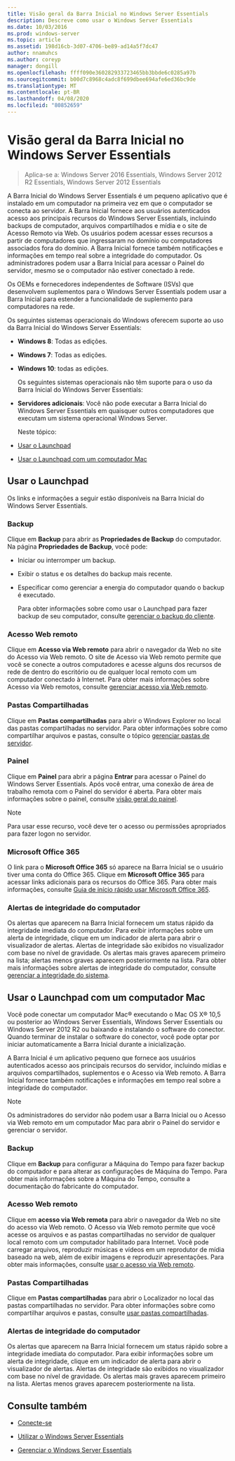 ```yaml
---
title: Visão geral da Barra Inicial no Windows Server Essentials
description: Descreve como usar o Windows Server Essentials
ms.date: 10/03/2016
ms.prod: windows-server
ms.topic: article
ms.assetid: 198d16cb-3d07-4706-be89-ad14a5f7dc47
author: nnamuhcs
ms.author: coreyp
manager: dongill
ms.openlocfilehash: ffff090e360282933723465bb3bbde6c0285a97b
ms.sourcegitcommit: b00d7c8968c4adc8f699dbee694afe6ed36bc9de
ms.translationtype: MT
ms.contentlocale: pt-BR
ms.lasthandoff: 04/08/2020
ms.locfileid: "80852659"
---
```

# <a name="overview-of-the-launchpad-in-windows-server-essentials"></a>Visão geral da Barra Inicial no Windows Server Essentials

>Aplica-se a: Windows Server 2016 Essentials, Windows Server 2012 R2 Essentials, Windows Server 2012 Essentials

A Barra Inicial do Windows Server Essentials é um pequeno aplicativo que é instalado em um computador na primeira vez em que o computador se conecta ao servidor. A Barra Inicial fornece aos usuários autenticados acesso aos principais recursos do Windows Server Essentials, incluindo backups de computador, arquivos compartilhados e mídia e o site de Acesso Remoto via Web. Os usuários podem acessar esses recursos a partir de computadores que ingressaram no domínio ou computadores associados fora do domínio. A Barra Inicial fornece também notificações e informações em tempo real sobre a integridade do computador. Os administradores podem usar a Barra Inicial para acessar o Painel do servidor, mesmo se o computador não estiver conectado à rede.  
  
 Os OEMs e fornecedores independentes de Software (ISVs) que desenvolvem suplementos para o Windows Server Essentials podem usar a Barra Inicial para estender a funcionalidade de suplemento para computadores na rede.  
  
 Os seguintes sistemas operacionais do Windows oferecem suporte ao uso da Barra Inicial do Windows Server Essentials:  
  
- **Windows 8**: Todas as edições.  
  
- **Windows 7**: Todas as edições.  
- **Windows 10**: todas as edições. 
  
  Os seguintes sistemas operacionais não têm suporte para o uso da Barra Inicial do Windows Server Essentials:  
  
- **Servidores adicionais**: Você não pode executar a Barra Inicial do Windows Server Essentials em quaisquer outros computadores que executam um sistema operacional Windows Server.  
  
  Neste tópico:  
  
- [Usar o Launchpad](Overview-of-the-Launchpad-in-Windows-Server-Essentials.md#BKMK_Launchpad)  
  
- [Usar o Launchpad com um computador Mac](Overview-of-the-Launchpad-in-Windows-Server-Essentials.md#BKMK_Mac)  
  
##  <a name="use-the-launchpad"></a><a name="BKMK_Launchpad"></a>Usar o Launchpad  
 Os links e informações a seguir estão disponíveis na Barra Inicial do Windows Server Essentials.  
  
### <a name="backup"></a>Backup  
 Clique em **Backup** para abrir as **Propriedades de Backup** do computador. Na página **Propriedades de Backup**, você pode:  
  
- Iniciar ou interromper um backup.  
  
- Exibir o status e os detalhes do backup mais recente.  
  
- Especificar como gerenciar a energia do computador quando o backup é executado.  
  
  Para obter informações sobre como usar o Launchpad para fazer backup de seu computador, consulte [gerenciar o backup do cliente](Manage-Client-Computer-Backup-in-Windows-Server-Essentials.md).  
  
### <a name="remote-web-access"></a>Acesso Web remoto  
 Clique em **Acesso via Web remoto** para abrir o navegador da Web no site do Acesso via Web remoto. O site de Acesso via Web remoto permite que você se conecte a outros computadores e acesse alguns dos recursos de rede de dentro do escritório ou de qualquer local remoto com um computador conectado à Internet. Para obter mais informações sobre Acesso via Web remotos, consulte [gerenciar acesso via Web remoto](Manage-Remote-Web-Access-in-Windows-Server-Essentials.md).  
  
### <a name="shared-folders"></a>Pastas Compartilhadas  
 Clique em **Pastas compartilhadas** para abrir o Windows Explorer no local das pastas compartilhadas no servidor. Para obter informações sobre como compartilhar arquivos e pastas, consulte o tópico [gerenciar pastas de servidor](Manage-Server-Folders-in-Windows-Server-Essentials.md).  
  
### <a name="dashboard"></a>Painel  
 Clique em  **Painel** para abrir a página **Entrar** para acessar o Painel do Windows Server Essentials. Após você entrar, uma conexão de área de trabalho remota com o Painel do servidor é aberta. Para obter mais informações sobre o painel, consulte [visão geral do painel](Overview-of-the-Dashboard-in-Windows-Server-Essentials.md).  
  
> [!NOTE]
>  Para usar esse recurso, você deve ter o acesso ou permissões apropriados para fazer logon no servidor.  
  
### <a name="microsoft-office-365"></a>Microsoft Office 365  
 O link para o **Microsoft Office 365** só aparece na Barra Inicial se o usuário tiver uma conta do Office 365. Clique em  **Microsoft Office 365** para acessar links adicionais para os recursos do Office 365. Para obter mais informações, consulte [Guia de início rápido usar Microsoft Office 365](../use/Quick-Start-Guide-to-Using-Microsoft-Office-365-with-Windows-Server-Essentials.md).  
  
### <a name="computer-health-alerts"></a>Alertas de integridade do computador  
 Os alertas que aparecem na Barra Inicial fornecem um status rápido da integridade imediata do computador. Para exibir informações sobre um alerta de integridade, clique em um indicador de alerta para abrir o visualizador de alertas. Alertas de integridade são exibidos no visualizador com base no nível de gravidade. Os alertas mais graves aparecem primeiro na lista; alertas menos graves aparecem posteriormente na lista. Para obter mais informações sobre alertas de integridade do computador, consulte [gerenciar a integridade do sistema](Manage-System-Health-in-Windows-Server-Essentials.md).  
  
##  <a name="use-the-launchpad-with-a-mac-computer"></a><a name="BKMK_Mac"></a>Usar o Launchpad com um computador Mac  
 Você pode conectar um computador Mac&reg; executando o Mac OS X&reg; 10,5 ou posterior ao Windows Server Essentials, Windows Server Essentials ou Windows Server 2012 R2 ou baixando e instalando o software do conector. Quando terminar de instalar o software do conector, você pode optar por iniciar automaticamente a Barra Inicial durante a inicialização.  
  
 A Barra Inicial é um aplicativo pequeno que fornece aos usuários autenticados acesso aos principais recursos do servidor, incluindo mídias e arquivos compartilhados, suplementos e o Acesso via Web remoto. A Barra Inicial fornece também notificações e informações em tempo real sobre a integridade do computador.  
  
> [!NOTE]
>  Os administradores do servidor não podem usar a Barra Inicial ou o Acesso via Web remoto em um computador Mac para abrir o Painel do servidor e gerenciar o servidor.  
  
### <a name="backup"></a>Backup  
 Clique em **Backup** para configurar a Máquina do Tempo para fazer backup do computador e para alterar as configurações de Máquina do Tempo. Para obter mais informações sobre a Máquina do Tempo, consulte a documentação do fabricante do computador.  
  
### <a name="remote-web-access"></a>Acesso Web remoto  
 Clique em **acesso via Web remota** para abrir o navegador da Web no site do acesso via Web remoto. O Acesso via Web remoto permite que você acesse os arquivos e as pastas compartilhadas no servidor de qualquer local remoto com um computador habilitado para Internet. Você pode carregar arquivos, reproduzir músicas e vídeos em um reprodutor de mídia baseado na web, além de exibir imagens e reproduzir apresentações. Para obter mais informações, consulte [usar o acesso via Web remoto](../use/Use-Remote-Web-Access-in-Windows-Server-Essentials.md).  
  
### <a name="shared-folders"></a>Pastas Compartilhadas  
 Clique em **Pastas compartilhadas** para abrir o Localizador no local das pastas compartilhadas no servidor. Para obter informações sobre como compartilhar arquivos e pastas, consulte [usar pastas compartilhadas](../use/Use-Shared-Folders-in-Windows-Server-Essentials.md).  
  
### <a name="computer-health-alerts"></a>Alertas de integridade do computador  
 Os alertas que aparecem na Barra Inicial fornecem um status rápido sobre a integridade imediata do computador. Para exibir informações sobre um alerta de integridade, clique em um indicador de alerta para abrir o visualizador de alertas. Alertas de integridade são exibidos no visualizador com base no nível de gravidade. Os alertas mais graves aparecem primeiro na lista. Alertas menos graves aparecem posteriormente na lista.  
  
## <a name="see-also"></a>Consulte também  
  
-   [Conecte-se](../use/Get-Connected-in-Windows-Server-Essentials.md)  
  
-   [Utilizar o Windows Server Essentials](../use/Use-Windows-Server-Essentials.md)  
  
-   [Gerenciar o Windows Server Essentials](Manage-Windows-Server-Essentials.md)
